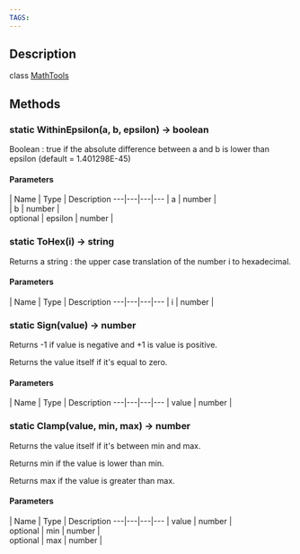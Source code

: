 ```yaml
---
TAGS:
---
```

## Description

class [MathTools](/classes/3.0/MathTools)



## Methods

### static WithinEpsilon(a, b, epsilon) &rarr; boolean

Boolean : true if the absolute difference between a and b is lower than epsilon (default = 1.401298E-45)

#### Parameters
 | Name | Type | Description
---|---|---|---
 | a | number |   
 | b | number |   
optional | epsilon | number |   
### static ToHex(i) &rarr; string

Returns a string : the upper case translation of the number i to hexadecimal.

#### Parameters
 | Name | Type | Description
---|---|---|---
 | i | number |   

### static Sign(value) &rarr; number

Returns -1 if value is negative and +1 is value is positive.

Returns the value itself if it's equal to zero.

#### Parameters
 | Name | Type | Description
---|---|---|---
 | value | number |   

### static Clamp(value, min, max) &rarr; number

Returns the value itself if it's between min and max.

Returns min if the value is lower than min.

Returns max if the value is greater than max.

#### Parameters
 | Name | Type | Description
---|---|---|---
 | value | number |   
optional | min | number |   
optional | max | number |   

